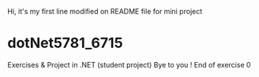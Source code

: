 Hi, it's my first line modified on README file for mini project
# dotNet5781_6715
Exercises &amp; Project in .NET (student project)
Bye to you !
End of exercise 0
